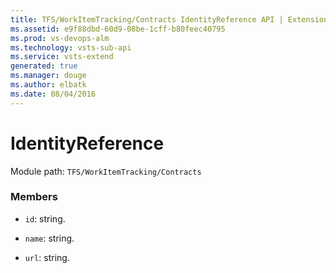 ```yaml
---
title: TFS/WorkItemTracking/Contracts IdentityReference API | Extensions for Visual Studio Team Services
ms.assetid: e9f88dbd-60d9-08be-1cff-b80feec40795
ms.prod: vs-devops-alm
ms.technology: vsts-sub-api
ms.service: vsts-extend
generated: true
ms.manager: douge
ms.author: elbatk
ms.date: 08/04/2016
---
```


# IdentityReference

Module path: `TFS/WorkItemTracking/Contracts`


### Members

* `id`: string. 

* `name`: string. 

* `url`: string. 

